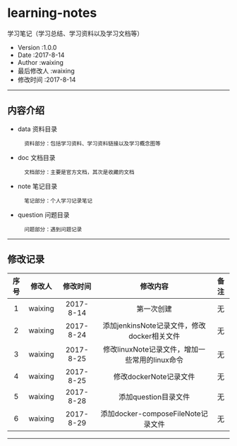 # learning-notes

学习笔记（学习总结、学习资料以及学习文档等）
* Version	:1.0.0
* Date		:2017-8-14
* Author	:waixing
* 最后修改人	:waixing
* 修改时间	:2017-8-14

___

## 内容介绍

* data 资料目录

        资料部分：包括学习资料、学习资料链接以及学习概念图等
        
* doc 文档目录

        文档部分：主要是官方文档，其次是收藏的文档
        
* note 笔记目录

        笔记部分：个人学习记录笔记

* question 问题目录

        问题部分：遇到问题记录

---

## 修改记录

|序号         |修改人       |修改时间     |修改内容     |备注         |
|:-----------:|:-----------:|:-----------:|:-----------:|:-----------:|
|1|waixing|2017-8-14|第一次创建|无|
|2|waixing|2017-8-24|添加jenkinsNote记录文件，修改docker相关文件|无|
|3|waixing|2017-8-25|修改linuxNote记录文件，增加一些常用的linux命令|无|
|4|waixing|2017-8-25|修改dockerNote记录文件|无|
|5|waixing|2017-8-28|添加question目录文件|无|
|6|waixing|2017-8-29|添加docker-composeFileNote记录文件|无|

---
